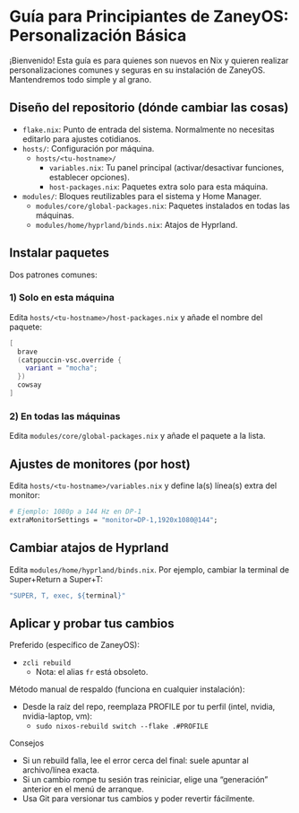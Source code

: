 # Guía para Principiantes de ZaneyOS: Personalización Básica

¡Bienvenido! Esta guía es para quienes son nuevos en Nix y quieren realizar personalizaciones comunes y seguras en su instalación de ZaneyOS. Mantendremos todo simple y al grano.

## Diseño del repositorio (dónde cambiar las cosas)

- `flake.nix`: Punto de entrada del sistema. Normalmente no necesitas editarlo para ajustes cotidianos.
- `hosts/`: Configuración por máquina.
  - `hosts/<tu-hostname>/`
    - `variables.nix`: Tu panel principal (activar/desactivar funciones, establecer opciones).
    - `host-packages.nix`: Paquetes extra solo para esta máquina.
- `modules/`: Bloques reutilizables para el sistema y Home Manager.
  - `modules/core/global-packages.nix`: Paquetes instalados en todas las máquinas.
  - `modules/home/hyprland/binds.nix`: Atajos de Hyprland.

## Instalar paquetes

Dos patrones comunes:

### 1) Solo en esta máquina
Edita `hosts/<tu-hostname>/host-packages.nix` y añade el nombre del paquete:

```nix
[
  brave
  (catppuccin-vsc.override {
    variant = "mocha";
  })
  cowsay
]
```

### 2) En todas las máquinas
Edita `modules/core/global-packages.nix` y añade el paquete a la lista.

## Ajustes de monitores (por host)

Edita `hosts/<tu-hostname>/variables.nix` y define la(s) línea(s) extra del monitor:

```nix
# Ejemplo: 1080p a 144 Hz en DP-1
extraMonitorSettings = "monitor=DP-1,1920x1080@144";
```

## Cambiar atajos de Hyprland

Edita `modules/home/hyprland/binds.nix`. Por ejemplo, cambiar la terminal de Super+Return a Super+T:

```nix
"SUPER, T, exec, ${terminal}"
```

## Aplicar y probar tus cambios

Preferido (específico de ZaneyOS):
- `zcli rebuild`
  - Nota: el alias `fr` está obsoleto.

Método manual de respaldo (funciona en cualquier instalación):
- Desde la raíz del repo, reemplaza PROFILE por tu perfil (intel, nvidia, nvidia-laptop, vm):
  - `sudo nixos-rebuild switch --flake .#PROFILE`

Consejos
- Si un rebuild falla, lee el error cerca del final: suele apuntar al archivo/línea exacta.
- Si un cambio rompe tu sesión tras reiniciar, elige una “generación” anterior en el menú de arranque.
- Usa Git para versionar tus cambios y poder revertir fácilmente.

